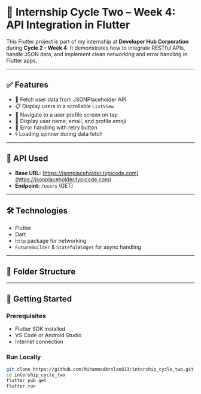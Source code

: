 # 📱 Internship Cycle Two – Week 4: API Integration in Flutter

This Flutter project is part of my internship at **Developer Hub Corporation** during **Cycle 2 - Week 4**. It demonstrates how to integrate RESTful APIs, handle JSON data, and implement clean networking and error handling in Flutter apps.

---

## ✅ Features

- 🔄 Fetch user data from JSONPlaceholder API
- 📋 Display users in a scrollable `ListView`
- 👤 Navigate to a user profile screen on tap
- 📧 Display user name, email, and profile emoji
- 🧩 Error handling with retry button
- 🌀 Loading spinner during data fetch

---

## 📡 API Used

- **Base URL:** [https://jsonplaceholder.typicode.com](https://jsonplaceholder.typicode.com)
- **Endpoint:** `/users` (GET)

---

## 🛠️ Technologies

- Flutter
- Dart
- `http` package for networking
- `FutureBuilder` & `StatefulWidget` for async handling

---

## 📁 Folder Structure


---

## 🚀 Getting Started

### Prerequisites

- Flutter SDK installed
- VS Code or Android Studio
- Internet connection

### Run Locally

```bash
git clone https://github.com/MuhammadArslan813/intership_cycle_two.git
cd intership_cycle_two
flutter pub get
flutter run
